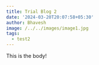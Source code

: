 ```yaml
---
title: Trial Blog 2
date: '2024-03-20T20:07:58+05:30'
author: Bhavesh
image: /../../images/image1.jpg
tags:
  - test2
---
```

This is the body!
